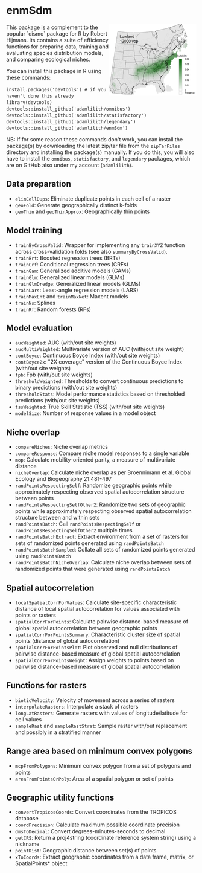 # enmSdm
<img align="right" src="enmSdm.png" height="190"/>
This package is a complement to the popular `dismo` package for R by Robert Hijmans. Its contains a suite of efficiency functions for preparing data, training and evaluating species distribution models, and comparing ecological niches.

You can install this package in R using these commands:

`install.packages('devtools') # if you haven't done this already`  
`library(devtools)`  
`devtools::install_github('adamlilith/omnibus')`  
`devtools::install_github('adamlilith/statisfactory')`  
`devtools::install_github('adamlilith/legendary')`  
`devtools::install_github('adamlilith/enmSdm')`  

NB: If for some reason these commands don't work, you can install the package(s) by downloading the latest zip/tar file from the `zipTarFiles` directory and installing the package(s) manually. If you do this, you will also have to install the `omnibus`,  `statisfactory`, and `legendary` packages, which are on GitHub also under my account (`adamlilith`).

## Data preparation ##
* `elimCellDups`: Eliminate duplicate points in each cell of a raster
* `geoFold`: Generate geographically distinct k-folds
* `geoThin` and `geoThinApprox`: Geographically thin points

## Model training ###
* `trainByCrossValid`: Wrapper for implementing any `trainXYZ` function across cross-validation folds (see also `summaryByCrossValid`).
* `trainBrt`: Boosted regression trees (BRTs)
* `trainCrf`: Conditional regression trees (CRFs)
* `trainGam`: Generalized additive models (GAMs)
* `trainGlm`: Generalized linear models (GLMs)
* `trainGlmDredge`: Generalized linear models (GLMs)
* `trainLars`: Least-angle regression models (LARS)
* `trainMaxEnt` and `trainMaxNet`: Maxent models
* `trainNs`: Splines
* `trainRf`: Random forests (RFs)  

## Model evaluation ##
* `aucWeighted`: AUC (with/out site weights)
* `aucMultiWeighted`: Multivariate version of AUC (with/out site weight)
* `contBoyce`: Continuous Boyce Index (with/out site weights)
* `contBoyce2x`: "2X coverage" version of the Continuous Boyce Index (with/out site weights)
* `fpb`: Fpb (with/out site weights)
* `thresholdWeighted`: Thresholds to convert continuous predictions to binary predictions (with/out site weights)
* `thresholdStats`: Model performance statistics based on thresholded predictions (with/out site weights)
* `tssWeighted`: True Skill Statistic (TSS) (with/out site weights)
* `modelSize`: Number of response values in a model object

## Niche overlap ##
* `compareNiches`: Niche overlap metrics
* `compareResponse`: Compare niche model responses to a single variable
* `mop`: Calculate mobility-oriented parity, a measure of multivariate distance
* `nicheOverlap`: Calculate niche overlap as per Broennimann et al. Global Ecology and Biogeography 21:481-497
* `randPointsRespectingSelf`: Randomize geographic points while approximately respecting observed spatial autocorrelation structure between points
* `randPointsRespectingSelfOther2`: Randomize two sets of geographic points while approximately respecting observed spatial autocorrelation structure between and within sets
* `randPointsBatch`: Call `randPointsRespectingSelf` or `randPointsRespectingSelfOther2` multiple times
* `randPointsBatchExtract`: Extract environment from a set of rasters for sets of randomized points generated using `randPointsBatch`
* `randPointsBatchSampled`: Collate all sets of randomized points generated using `randPointsBatch`
* `randPointsBatchNicheOverlap`: Calculate niche overlap between sets of randomized points that were generated using `randPointsBatch`

## Spatial autocorrelation ##
* `localSpatialCorrForValues`: Calculate site-specific characteristic distance of local spatial autocorrelation for values associated with points or rasters
* `spatialCorrForPoints`: Calculate pairwise distance-based measure of global spatial autocorrelation between geographic points
* `spatialCorrForPointsSummary`: Characteristic cluster size of spatial points (distance of global autocorrelation)
* `spatialCorrForPointsPlot`: Plot observed and null distributions of pairwise distance-based measure of global spatial autocorrelation
* `spatialCorrForPointsWeight`: Assign weights to points based on pairwise distance-based measure of global spatial autocorrelation

## Functions for rasters
* `bioticVelocity`: Velocity of movement across a series of rasters
* `interpolateRasters`: Interpolate a stack of rasters
* `longLatRasters`: Generate rasters with values of longitude/latitude for cell values
* `sampleRast` and `sampleRastStrat`: Sample raster with/out replacement and possibly in a stratified manner

## Range area based on minimum convex polygons
* `mcpFromPolygons`: Minimum convex polygon from a set of polygons and points
* `areaFromPointsOrPoly`: Area of a spatial polygon or set of points

## Geographic utility functions ##
* `convertTropicosCoords`: Convert coordinates from the TROPICOS database
* `coordPrecision`: Calculate maximum possible coordinate precision
* `dmsToDecimal`: Convert degrees-minutes-seconds to decimal
* `getCRS`: Return a proj4string (coordinate reference system string) using a nickname
* `pointDist`: Geographic distance between set(s) of points
* `xToCoords`: Extract geographic coordinates from a data frame, matrix, or SpatialPoints* object
